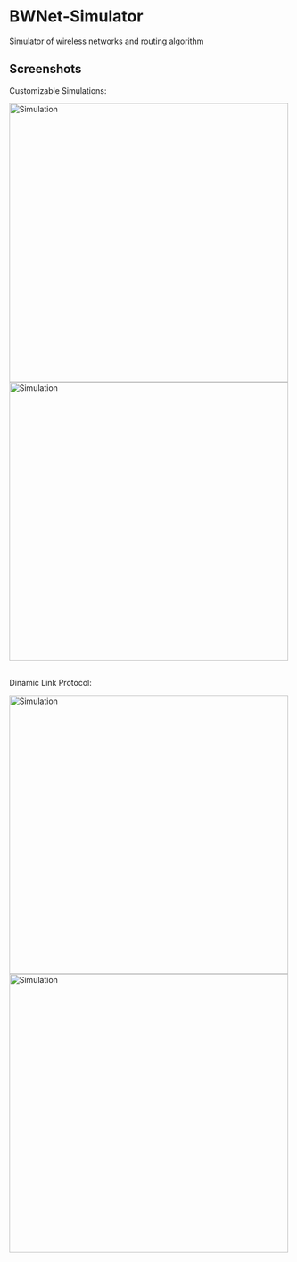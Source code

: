# BWNet-Simulator
Simulator of wireless networks and routing algorithm

## Screenshots
<div style="display: inline_block">
  <p>Customizable Simulations:</p>
  <img align="center" alt="Simulation" width=500 src="https://i.imgur.com/TyBXvUk.png" />
  <img align="center" alt="Simulation" width=500 src="https://i.imgur.com/MXBionw.png" />
  </br></br>
  <p>Dinamic Link Protocol:</p>
  <img align="center" alt="Simulation" width=500 src="https://i.imgur.com/UmL4nWe.png" />
  <img align="center" alt="Simulation" width=500 src="https://i.imgur.com/RVQd37F.png" />
</div>
